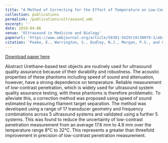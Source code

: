 ```yaml
---
title: "A Method of Correcting for the Effect of Temperature on Low-Contrast Penetration Measurement in Urethane Phantoms"
collection: publications
permalink: /publications/ultrasound_umb
excerpt: ''
date: 2019-04-06
venue: 'Ultrasound in Medicine and Biology'
paperurl: 'https://www.umbjournal.org/article/S0301-5629(19)30079-1/abstract'
citation: 'Peake, E., Warrington, S., Dudley, N.J., Morgan, P.S., and Gibson, N.M., “A Method of Correcting for the Effect of Temperature on Low-Contrast Penetration Measurement in Urethane Phantoms”, <i>Ultrasound in Medicine and Biology</i>, vol. 45, no. 6, 2019.'
---
```


[Download paper here](https://www.umbjournal.org/article/S0301-5629(19)30079-1/abstract)

Abstract
Urethane-based test objects are routinely used for ultrasound quality assurance because of their durability and robustness. The acoustic properties of these phantoms including speed of sound and attenuation, however, have a strong dependence on temperature. Reliable measurement of low-contrast penetration, which is widely used for ultrasound system quality assurance testing, with these phantoms is therefore problematic. To alleviate this, a correction method was proposed using speed of sound estimated by measuring filament target separation. The method was developed using a range of 17 transducer geometry and frequency combinations across 5 ultrasound systems and validated using a further 5 systems. This was found to reduce the uncertainty of low-contrast penetration measurement from an average 17.6 mm to 4.9 mm over the temperature range 8°C to 32°C. This represents a greater than threefold improvement in precision of low-contrast penetration measurement.
